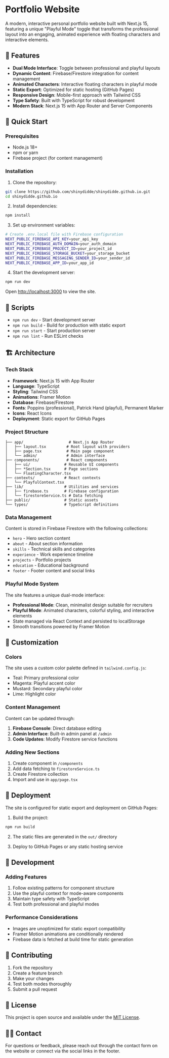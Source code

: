 # Portfolio Website

A modern, interactive personal portfolio website built with Next.js 15, featuring a unique "Playful Mode" toggle that transforms the professional layout into an engaging, animated experience with floating characters and interactive elements.

## 🌟 Features

- **Dual Mode Interface**: Toggle between professional and playful layouts
- **Dynamic Content**: Firebase/Firestore integration for content management
- **Animated Characters**: Interactive floating characters in playful mode
- **Static Export**: Optimized for static hosting (GitHub Pages)
- **Responsive Design**: Mobile-first approach with Tailwind CSS
- **Type Safety**: Built with TypeScript for robust development
- **Modern Stack**: Next.js 15 with App Router and Server Components

## 🚀 Quick Start

### Prerequisites

- Node.js 18+ 
- npm or yarn
- Firebase project (for content management)

### Installation

1. Clone the repository:
```bash
git clone https://github.com/shinydidde/shinydidde.github.io.git
cd shinydidde.github.io
```

2. Install dependencies:
```bash
npm install
```

3. Set up environment variables:
```bash
# Create .env.local file with Firebase configuration
NEXT_PUBLIC_FIREBASE_API_KEY=your_api_key
NEXT_PUBLIC_FIREBASE_AUTH_DOMAIN=your_auth_domain
NEXT_PUBLIC_FIREBASE_PROJECT_ID=your_project_id
NEXT_PUBLIC_FIREBASE_STORAGE_BUCKET=your_storage_bucket
NEXT_PUBLIC_FIREBASE_MESSAGING_SENDER_ID=your_sender_id
NEXT_PUBLIC_FIREBASE_APP_ID=your_app_id
```

4. Start the development server:
```bash
npm run dev
```

Open [http://localhost:3000](http://localhost:3000) to view the site.

## 📝 Scripts

- `npm run dev` - Start development server
- `npm run build` - Build for production with static export
- `npm run start` - Start production server
- `npm run lint` - Run ESLint checks

## 🏗️ Architecture

### Tech Stack

- **Framework**: Next.js 15 with App Router
- **Language**: TypeScript
- **Styling**: Tailwind CSS
- **Animations**: Framer Motion
- **Database**: Firebase/Firestore
- **Fonts**: Poppins (professional), Patrick Hand (playful), Permanent Marker
- **Icons**: React Icons
- **Deployment**: Static export for GitHub Pages

### Project Structure

```
├── app/                    # Next.js App Router
│   ├── layout.tsx         # Root layout with providers
│   ├── page.tsx           # Main page component
│   └── admin/             # Admin interface
├── components/            # React components
│   ├── ui/               # Reusable UI components
│   ├── *Section.tsx      # Page sections
│   └── FloatingCharacter.tsx
├── contexts/             # React contexts
│   └── PlayfulContext.tsx
├── lib/                  # Utilities and services
│   ├── firebase.ts       # Firebase configuration
│   └── firestoreService.ts # Data fetching
├── public/               # Static assets
└── types/                # TypeScript definitions
```

### Data Management

Content is stored in Firebase Firestore with the following collections:
- `hero` - Hero section content
- `about` - About section information
- `skills` - Technical skills and categories
- `experience` - Work experience timeline
- `projects` - Portfolio projects
- `education` - Educational background
- `footer` - Footer content and social links

### Playful Mode System

The site features a unique dual-mode interface:
- **Professional Mode**: Clean, minimalist design suitable for recruiters
- **Playful Mode**: Animated characters, colorful styling, and interactive elements
- State managed via React Context and persisted to localStorage
- Smooth transitions powered by Framer Motion

## 🎨 Customization

### Colors

The site uses a custom color palette defined in `tailwind.config.js`:
- Teal: Primary professional color
- Magenta: Playful accent color
- Mustard: Secondary playful color
- Lime: Highlight color

### Content Management

Content can be updated through:
1. **Firebase Console**: Direct database editing
2. **Admin Interface**: Built-in admin panel at `/admin`
3. **Code Updates**: Modify Firestore service functions

### Adding New Sections

1. Create component in `/components`
2. Add data fetching to `firestoreService.ts`
3. Create Firestore collection
4. Import and use in `app/page.tsx`

## 📱 Deployment

The site is configured for static export and deployment on GitHub Pages:

1. Build the project:
```bash
npm run build
```

2. The static files are generated in the `out/` directory

3. Deploy to GitHub Pages or any static hosting service

## 🔧 Development

### Adding Features

1. Follow existing patterns for component structure
2. Use the playful context for mode-aware components
3. Maintain type safety with TypeScript
4. Test both professional and playful modes

### Performance Considerations

- Images are unoptimized for static export compatibility
- Framer Motion animations are conditionally rendered
- Firebase data is fetched at build time for static generation

## 🤝 Contributing

1. Fork the repository
2. Create a feature branch
3. Make your changes
4. Test both modes thoroughly
5. Submit a pull request

## 📄 License

This project is open source and available under the [MIT License](LICENSE).

## 🙋‍♀️ Contact

For questions or feedback, please reach out through the contact form on the website or connect via the social links in the footer.